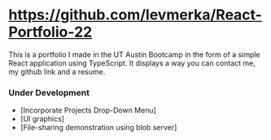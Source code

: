 # https://github.com/levmerka/React-Portfolio-22
This is a portfolio I made in the UT Austin Bootcamp in the form of a simple React application using TypeScript. It displays a way you can contact me, my github link and a resume.
### Under Development
- [Incorporate Projects Drop-Down Menu]
- [UI graphics]
- [File-sharing demonstration using blob server]



